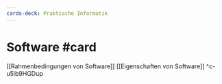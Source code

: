 ```yaml
---
cards-deck: Praktische Informatik
---
```


# Software #card 
[[Rahmenbedingungen von Software]]
[[Eigenschaften von Software]]
^c-u5lb9HGDup


